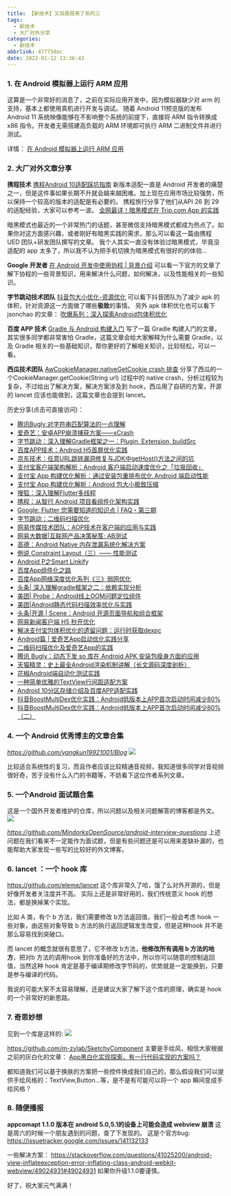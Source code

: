 ```yaml
---
title: 【新技术】又双叒叕来了系列三
tags:
  - 新技术
  - 大厂对外分享
categories:
  - 新技术
abbrlink: 477750ac
date: 2022-01-12 13:36:43
---
```


### 1. 在 Android 模拟器上运行 ARM 应用

这算是一个非常好的消息了，之前在实际应用开发中，因为模拟器缺少对 arm 的支持，基本上都使用真机进行开发与调试。
随着 Android 11预览版的发布
Android 11 系统映像能够在不影响整个系统的前提下，直接将 ARM 指令转换成 x86 指令。开发者无需搭建高负载的 ARM 环境即可执行 ARM 二进制文件并进行测试。

详情：
[在 Android 模拟器上运行 ARM 应用](https://mp.weixin.qq.com/s?__biz=MzAwODY4OTk2Mg==&mid=2652052998&idx=1&sn=9839e5a74c1dba47123d6cb5da15c10f&scene=21#wechat_redirect)


### 2. 大厂对外文章分享

**携程技术**
[ 携程Android 10适配踩坑指南](https://mp.weixin.qq.com/s?__biz=MjM5MDI3MjA5MQ==&mid=2697269503&idx=2&sn=f5505724dcee64ebd9904ee16a2bfedb&scene=21#wechat_redirect)
新版本适配一直是 Android 开发者的痛楚之一，但是这件事如果长期不升就会越来越困难。加上现在应用市场比较强势，所以保持一个较高的版本的适配是有必要的。
携程旅行分享了他们从API 26 到 29 的适配经验，大家可以参考一波。
[全网最详！暗黑模式在 Trip.com App 的实践](https://mp.weixin.qq.com/s?__biz=MjM5MDI3MjA5MQ==&mid=2697269484&idx=1&sn=1f5dcd45f90b2314050a04492e3a1cc0&scene=21#wechat_redirect)

暗黑模式也最近的一个非常热门的话题，甚至微信支持暗黑模式都成为热点了。如果你对这方面感兴趣，或者刚好有暗黑实践的需求，那么可以看这一篇由携程 UED 团队+研发团队撰写的文章。
我个人其实一直没有体验过暗黑模式，毕竟没适配的 app 太多了，所以我不认为把手机切换为暗黑模式有很好的的体验...

**Google 开发者**
[在 Android 开发中使用协程 | 背景介绍](https://mp.weixin.qq.com/s?__biz=MzAwODY4OTk2Mg==&mid=2652052998&idx=2&sn=18715a7e33b7f7a5878bd301e9f8f935&scene=21#wechat_redirect)
可以看一下官方的文章了解下协程的一些背景知识，用来解决什么问题，如何解决，以及性能相关的一些知识。

**字节跳动技术团队**
[抖音包大小优化-资源优化](https://mp.weixin.qq.com/s?__biz=MzI1MzYzMjE0MQ==&mid=2247485583&idx=1&sn=a572862f110948673818d745cea5aea6&scene=21#wechat_redirect)
可以看下抖音团队为了减少 apk 的体积，针对资源这一方面做了哪些**极致**的事情。
另外 apk 体积优化也可以看下 jsonchao 的文章：
[吹爆系列：深入探索Android包体积优化](http://mp.weixin.qq.com/s?__biz=MzAxMTI4MTkwNQ==&mid=2650830257&idx=1&sn=f94eb0e05a1c40d5a99a7384b6f736ad&chksm=80b7a12fb7c028395c18bc81f544bc4d893ca9829e7b702e079d973608bee3b6eb5a7d2c49ff&scene=21#wechat_redirect)

**百度 APP 技术**
[Gradle 与 Android 构建入门](https://mp.weixin.qq.com/s?__biz=MzUxMzk2ODI1NQ==&mid=2247484032&idx=1&sn=da2740910b6df7d7f1ee9e2903f5ca27&scene=21#wechat_redirect)
写了一篇 Gradle 构建入门的文章，其实很多同学都非常害怕 Gradle，这篇文章会给大家解释为什么需要 Gradle，以及 Gradle 相关的一些基础知识，帮你更好的了解相关知识，比较轻松，可以一看。

**西瓜技术团队**
[AwCookieManager.nativeGetCookie crash 排查](https://mp.weixin.qq.com/s?__biz=MzU3Mzk1ODczOQ==&mid=2247483682&idx=1&sn=883435f1fe81295ec1c3ef6d576953c9&scene=21#wechat_redirect)
分享了西瓜的一个CookieManager.getCookie(String url) 过程中的 native crash，分析过程较为复杂，不过给出了解决方案，解决方案涉及到 hook，西瓜用了自研的方案，开源的 lancet 应该也能做到，这篇文章也会提到 lancet。

<!--more-->

历史分享(点击可直接访问)：
- [腾讯Bugly:对字符串匹配算法的一点理解](https://mp.weixin.qq.com/s?__biz=MzA3NTYzODYzMg==&mid=2653580200&idx=1&sn=c663d8be4628d74efb20aee09f1cc743&scene=21#wechat_redirect)
- [爱奇艺：安卓APP崩溃捕获方案——xCrash](https://mp.weixin.qq.com/s?__biz=MzI0MjczMjM2NA==&mid=2247485203&idx=1&sn=26fd99ca1201e292ea5531c814eeb881&scene=21#wechat_redirect)
- [字节跳动：深入理解Gradle框架之一：](https://mp.weixin.qq.com/s?__biz=MzI1MzYzMjE0MQ==&mid=2247485042&idx=1&sn=fe32711dbcb483f7a47dfa0e304087c4&scene=21#wechat_redirect)[Plugin, Extension, buildSrc](https://mp.weixin.qq.com/s?__biz=MzI1MzYzMjE0MQ==&mid=2247485042&idx=1&sn=fe32711dbcb483f7a47dfa0e304087c4&scene=21#wechat_redirect)
- [百度APP技术：Android H5首屏优化实践](https://mp.weixin.qq.com/s?__biz=MzUxMzk2ODI1NQ==&mid=2247483745&idx=1&sn=59bf0c9bc5b584d411880617cf32f795&scene=21&token=1556389437&lang=zh_CN#wechat_redirect)
- [京东技术：任意URL跳转漏洞修复与JDK中getHost()方法之间的坑](https://mp.weixin.qq.com/s?__biz=MzU1MzE2NzIzMg==&mid=2247487670&idx=1&sn=952e44c0ce8890b27b0115a1974cc431&scene=21#wechat_redirect)
- [支付宝客户端架构解析：Android 客户端启动速度优化之「垃圾回收」](https://mp.weixin.qq.com/s?__biz=MzUyMDk2MzUzMQ==&mid=2247483789&idx=1&sn=f3843b9ce282ab7d4e3c6225d780f9cd&scene=21#wechat_redirect)
- [支付宝 App 构建优化解析：通过安装包重排布优化 Android 端启动性能](https://mp.weixin.qq.com/s?__biz=MzUyMDk2MzUzMQ==&mid=2247483804&idx=1&sn=026f386cc88d07044735cde5206c1de0&scene=21#wechat_redirect)
- [支付宝 App 构建优化解析：Android 包大小极致压缩](https://mp.weixin.qq.com/s?__biz=MzUyMDk2MzUzMQ==&mid=2247483815&idx=1&sn=c3872d2e1b86d6eb48b8665fbf6f6fa4&scene=21#wechat_redirect)
- [搜狐：深入理解Flutter多线程](https://mp.weixin.qq.com/s?__biz=MzU3NTY3MTQzMg==&mid=2247484874&idx=1&sn=bc0f92ccb6d1b7c6be6bc535ac491cd7&scene=21#wechat_redirect)
- [携程：从智行 Android 项目看组件化架构实践](https://mp.weixin.qq.com/s?__biz=MjM5MDI3MjA5MQ==&mid=2697268363&idx=1&sn=3db2dce36a912936961c671dd1f71c78&scene=21#wechat_redirect)
- [Google: Flutter 您需要知道的知识点 | FAQ・第三期](https://mp.weixin.qq.com/s?__biz=MzAwODY4OTk2Mg==&mid=2652049096&idx=1&sn=dc9d0a408d07d78d487974354fd5dee7&scene=21#wechat_redirect)
- [字节跳动：二维码扫描优化](https://mp.weixin.qq.com/s?__biz=MzI1MzYzMjE0MQ==&mid=2247484937&idx=1&sn=144003c8c662eebbdd71d7a9617e3439&chksm=e9d0cdebdea744fd3f413d3667590479bb5c4e52d628d44b37807a761be6415f3b4e5c40d554&mpshare=1&scene=21&srcid=#wechat_redirect)
- [网易传媒技术团队：AOP技术在客户端的应用与实践](https://mp.weixin.qq.com/s?__biz=MzUxODg0MzU2OQ==&mid=2247483887&idx=1&sn=d54e3f210a4f31f477dba06c3dcd352e&scene=21#wechat_redirect)
- [网易大数据|互联网产品决策秘笈: AB测试](https://mp.weixin.qq.com/s?__biz=MzUxODg0MzU2OQ==&mid=2247483939&idx=1&sn=aa170d606c7de063a0d587aa4da1fc91&scene=21#wechat_redirect)
- [高德：Android Native 内存泄漏系统化解决方案](https://mp.weixin.qq.com/s?__biz=Mzg4MzIwMDM5Ng==&mid=2247483750&idx=1&sn=8ba37d6b8a073c3a0fbb0dcc10b00175&scene=21#wechat_redirect)
- [例说 Constraint Layout（三）—— 性能测试](https://mp.weixin.qq.com/s?__biz=MzI2MTU3MTE4NQ==&mid=2247484444&idx=1&sn=2c4c8fa957df258003c4fcfe63df3a59&chksm=ea591302dd2e9a14aebb553e3af14fa12d239dd76ef01b3855bb5b9f2a3196b42e829ce8d504&mpshare=1&scene=21&srcid=#wechat_redirect)
- [Android P之Smart Linkif](https://mp.weixin.qq.com/s?__biz=MzI2MTU3MTE4NQ==&mid=2247484411&idx=1&sn=f8cd93a994080a31cfdb58bda9f5dc75&chksm=ea5914e5dd2e9df35cfe04b066eefc9b876faa074569f45a5320a28c5b0031d8cad282bacdf3&mpshare=1&scene=21&srcid=#wechat_redirect)y
- [百度App组件化之路](https://mp.weixin.qq.com/s?__biz=MzUxMzk2ODI1NQ==&mid=2247483830&idx=1&sn=a158b07ca3fe6a4ef8ff89d4f5b682aa&scene=21#wechat_redirect)
- [百度App网络深度优化系列《三》弱网优化](https://mp.weixin.qq.com/s?__biz=MzUxMzk2ODI1NQ==&mid=2247483844&idx=1&sn=59e434f601cc4ae5a3970e8751662fd2&scene=21#wechat_redirect)
- [ 头条| 深入理解gradle框架之二：依赖实现分析](https://mp.weixin.qq.com/s?__biz=MzI1MzYzMjE0MQ==&mid=2247485061&idx=1&sn=7c935aecbb9b558e4d5d9dd2c3eb7f96&scene=21#wechat_redirect)
- [美团| Probe：Android线上OOM问题定位组件](https://mp.weixin.qq.com/s?__biz=MjM5NjQ5MTI5OA==&mid=2651750945&idx=2&sn=4c0f9c59498610ea1ce9744b8b35e61a&scene=21#wechat_redirect)
-  [美团|Android静态代码扫描效率优化与实践](https://mp.weixin.qq.com/s?__biz=MjM5NjQ5MTI5OA==&mid=2651750923&idx=1&sn=1044e16dddeda4e7a6daaadfe9637f75&scene=21#wechat_redirect)
-  [头条|开源 | Scene：Android 开源页面导航和组合框架](https://mp.weixin.qq.com/s?__biz=MzI1MzYzMjE0MQ==&mid=2247485301&idx=1&sn=eadc3d5ebfebe32c354dcd4529cd86c5&scene=21#wechat_redirect)
- [网易新闻客户端 H5 秒开优化](https://mp.weixin.qq.com/s?__biz=MzUxODg0MzU2OQ==&mid=2247484258&idx=1&sn=558555cefa7ac495b66c31dd201b1c1c&scene=21#wechat_redirect)
- [解决支付宝包体积优化的遗留问题：](https://mp.weixin.qq.com/s?__biz=MzU5Mzc2Nzg1MQ==&mid=2247483669&idx=1&sn=35fcd1aeefe52bdfbae9ce37fb56cee2&scene=21#wechat_redirect)[运行时获取dexpc](https://mp.weixin.qq.com/s?__biz=MzU5Mzc2Nzg1MQ==&mid=2247483669&idx=1&sn=35fcd1aeefe52bdfbae9ce37fb56cee2&scene=21#wechat_redirect)
- [Android篇 | 爱奇艺App启动优化实践分享](https://mp.weixin.qq.com/s?__biz=MzI0MjczMjM2NA==&mid=2247485891&idx=1&sn=f97a596399977e5ca61333ed5d359466&scene=21#wechat_redirect)
- [二维码扫描优化及爱奇艺App的实践](https://mp.weixin.qq.com/s?__biz=MzI0MjczMjM2NA==&mid=2247486037&idx=2&sn=7f095d5daceb7ecc4b70983aab410d43&scene=21#wechat_redirect)
- [腾讯 Bugly：动态下发 so 库在 Android APK 安装包瘦身方面的应用](https://mp.weixin.qq.com/s?__biz=MzA3NTYzODYzMg==&mid=2653580237&idx=1&sn=de8ec4404964a46995048e2b49556b7a&scene=21#wechat_redirect)
- [天猫精灵：史上最全Android渲染机制讲解（长文源码深度剖析）](https://mp.weixin.qq.com/s?__biz=MzU2MTk0ODUxOQ==&mid=2247483782&idx=1&sn=f9eae167b217c83036b3a24cd4182cd1&scene=21#wechat_redirect)
- [花椒Android端自动化测试实践](https://mp.weixin.qq.com/s?__biz=Mzg5NDIwODQ0Mw==&mid=2247483996&idx=1&sn=585369f542e084a4857145f5793e2b9f&scene=21#wechat_redirect)
- [一种简单优雅的TextView行间距适配方案](https://mp.weixin.qq.com/s?__biz=MzUxMzk2ODI1NQ==&mid=2247483964&idx=1&sn=fc5c4cd18e3564a237dff075bc055a3f&scene=21#wechat_redirect)
- [Android 10分区存储介绍及百度APP适配实践](https://mp.weixin.qq.com/s?__biz=MzUxMzk2ODI1NQ==&mid=2247483952&idx=1&sn=da440dcb3da286969c13fc9a9f3f1223&scene=21#wechat_redirect)
- [抖音BoostMultiDex优化实践：Android低版本上APP首次启动时间减少80%](https://mp.weixin.qq.com/s?__biz=MzUxMzcxMzE5Ng==&mid=2247493879&idx=1&sn=653ac0a8d0e33cc3faea6659b25d0398&scene=21#wechat_redirect)
- [抖音BoostMultiDex优化实践：Android低版本上APP首次启动时间减少80%（二）](https://mp.weixin.qq.com/s?__biz=MzI1MzYzMjE0MQ==&mid=2247485530&idx=1&sn=c6f92a614829215d13aec273cbd1022a&scene=21#wechat_redirect)


### 4. 一个 Android 优秀博主的文章合集

*https://github.com/yangkun19921001/Blog* 
![](https://raw.githubusercontent.com/zhangmiaocc/blogImageResource/master/img/20220112135542.png)

比较适合系统性的复习，而且作者应该比较精通音视频，我知道很多同学对音视频很好奇，苦于没有什么入门的书籍等，不妨看下这位作者系列文章。

### 5. 一个Android 面试题合集

这是一个国外开发者维护的仓库，所以问题以及相关问题解答的博客都是外文。
![](https://raw.githubusercontent.com/zhangmiaocc/blogImageResource/master/img/20220112135726.png)

*https://github.com/MindorksOpenSource/android-interview-questions*
上述问题在我们看来不一定能作为面试题，但是有些问题还是可以用来差缺补漏的，也能帮助大家发现一些写的比较好的外文博客。

### 6. lancet ：一个 hook 库

https://github.com/eleme/lancet
这个库非常久了哈，饿了么对外开源的，但是好像开发者关注度并不高。
实际上还是非常好用的，我们传统意义 hook 的想法，都是换掉某个实现。

比如 A 类，有个 b 方法，我们需要修改 b方法返回值，我们一般会考虑 hook 一些对象，由这些对象导致 b 方法的执行返回逻辑发生改变，但是这种hook 并不是那么容易找到突破口。

而 lancet 的概念就很有意思了，它不修改 b方法，**他修改所有调用 b 方法的地方**，把对b 方法的调用hook 到你准备好的方法中，所以你可以随意的控制返回值，当然这种 hook 肯定是基于编译期修改字节码的，优势就是一定能换到，只要是参与编译的代码。

我说的可能大家不太容易理解，还是建议大家了解下这个库的原理，确实是 hook 的一个非常好的新思路。

### 7. 奇思妙想
见到一个库是这样的:
![](https://raw.githubusercontent.com/zhangmiaocc/blogImageResource/master/img/20220112140525.png)

https://github.com/m-zylab/SketchyComponent
主要是手绘风，相信大家根据之前的灰白化的文章：
[App黑白化实现探索，有一行代码实现的方案吗？](http://mp.weixin.qq.com/s?__biz=MzAxMTI4MTkwNQ==&mid=2650830283&idx=1&sn=bb0bcebfd025805ddda7bb2c36f7231e&chksm=80b7a155b7c028437cffc35a62003f7dfcc00a275b52fe98aa3c1aa9034a6fc74b16f5f18910&scene=21#wechat_redirect)

都知道我们可以基于换肤的方案把一些控件换成我们自己的，那么假设我们可以提供手绘风格的：TextView,Button...等，是不是有可能可以将一个 app 瞬间变成手绘风格？ 



### 8. 随便播报
**appcomapt 1.1.0 版本在 android 5.0,5.1的设备上可能会造成 webview 崩溃**
这是周六的时候一个朋友遇到的问题，查了下发现的。
这是个官方bug:
https://issuetracker.google.com/issues/141132133

一些解决方案：
https://stackoverflow.com/questions/41025200/android-view-inflateexception-error-inflating-class-android-webkit-webview/49024931#49024931
如果你升级1.1.0要谨慎。


好了，祝大家元气满满！
